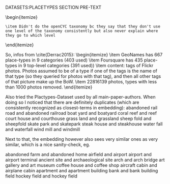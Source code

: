 DATASETS:PLACETYPES SECTION PRE-TEXT

\begin{itemize}

	\item Didn't do the openCYC taxonomy bc they say that they don't use one level of the taxonomy consistently but also never explain where they go to which level
\end{itemize}


So, infos from \cite{Derrac2015}:
\begin{itemize}
	\item GeoNames has 667 place-types in 9 categories (403 used)
	\item Foursquare has 435 place-types in 9 top-level categories (391 used))
	\item content: tags of Flickr photos. Photos assumed to be of a type if one of the tags is the name of that type (so they queried for photos with that tag), and then all other tags of that picture make up the BoW.
	\item 22816139 photos, types with less than 1000 photos removed.
\end{itemize}


Also tried the Plactypes-Dataset used by all main-paper-authors. When doing so I noticed that there are definitely duplicates (which are consistently recognized as closest-terms in embedding):
  abandoned rail road and abandoned railroad
  boat yard and boatyard
  coral reef and reef
  court house and courthouse
  grass land and grassland
  sheep fold and sheepfold
  skate park and skatepark
  steak house and steakhouse
  water fall and waterfall
  wind mill and windmill

Next to that, the embedding however also sees very similar ones as very similar, which is a nice sanity-check, eg.

  abandoned farm and abandoned home
  airfield and airport
  airport and airport terminal
  ancient site and archaeological site
  arch and arch bridge
  art gallery and art museum
  coffee house and coffee shop
  aircraft cabin and airplane cabin
  apartment and apartment building
  bank and bank building
  field hockey field and hockey field

